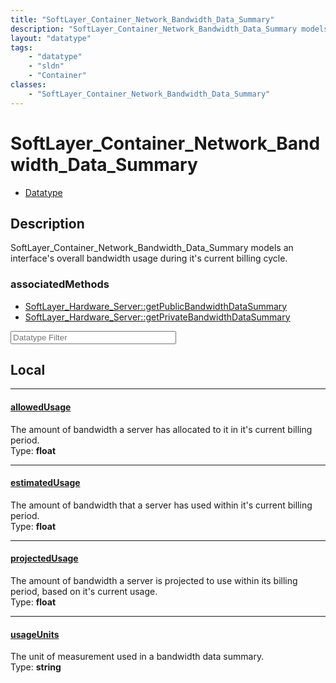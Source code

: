 ```yaml
---
title: "SoftLayer_Container_Network_Bandwidth_Data_Summary"
description: "SoftLayer_Container_Network_Bandwidth_Data_Summary models an interface's overall bandwidth usage during it's current bil... "
layout: "datatype"
tags:
    - "datatype"
    - "sldn"
    - "Container"
classes:
    - "SoftLayer_Container_Network_Bandwidth_Data_Summary"
---
```


# SoftLayer_Container_Network_Bandwidth_Data_Summary
<div id='service-datatype'>
    <ul id='sldn-reference-tabs'>
        <li id='datatype'> <a href='/reference/datatypes/SoftLayer_Container_Network_Bandwidth_Data_Summary' >Datatype</a></li>
    </ul>
</div>

## Description 


SoftLayer_Container_Network_Bandwidth_Data_Summary models an interface's overall bandwidth usage during it's current billing cycle. 


### associatedMethods

*  [SoftLayer_Hardware_Server::getPublicBandwidthDataSummary](/reference/services/SoftLayer_Hardware_Server/getPublicBandwidthDataSummary )
*  [SoftLayer_Hardware_Server::getPrivateBandwidthDataSummary](/reference/services/SoftLayer_Hardware_Server/getPrivateBandwidthDataSummary )





<!-- Filer BEGIN -->
<div class="view-filters">
        <div class="clearfix">
            <div class="search-input-box">
                <input placeholder="Datatype Filter" onkeyup="titleSearch(inputId='prop-input', divId='properties', elementClass='prop-row')" 
                    type="text" id="prop-input" value="" size="30" maxlength="128" class="form-text">
            </div>
        </div>
</div>
<!-- Filer END -->

<div id="properties" class="content">
<div id="localProperties" class="prop-content" >

## Local
<div class="prop-row">

-----
[allowedUsage]: #allowedusage
#### [allowedUsage]
The amount of bandwidth a server has allocated to it in it's current billing period.  
<span class="type-label">Type: </span>**float**  



</div>
<div class="prop-row">

-----
[estimatedUsage]: #estimatedusage
#### [estimatedUsage]
The amount of bandwidth that a server has used within it's current billing period.  
<span class="type-label">Type: </span>**float**  



</div>
<div class="prop-row">

-----
[projectedUsage]: #projectedusage
#### [projectedUsage]
The amount of bandwidth a server is projected to use within its billing period, based on it's current usage.  
<span class="type-label">Type: </span>**float**  



</div>
<div class="prop-row">

-----
[usageUnits]: #usageunits
#### [usageUnits]
The unit of measurement used in a bandwidth data summary.  
<span class="type-label">Type: </span>**string**  



</div>
</div>
<!-- LOCAL PROPERTY END -->

</div>


